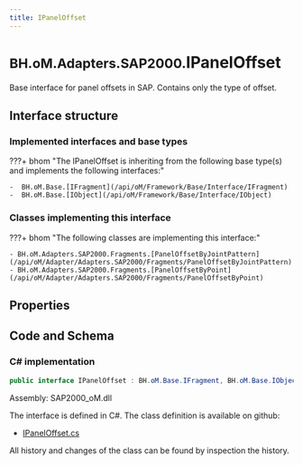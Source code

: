 ```yaml
---
title: IPanelOffset
---
```


# <small>BH.oM.Adapters.SAP2000.</small>**IPanelOffset**

Base interface for panel offsets in SAP. Contains only the type of offset.

## Interface structure

### Implemented interfaces and base types

???+ bhom "The IPanelOffset is inheriting from the following base type(s) and implements the following interfaces:"

    -  BH.oM.Base.[IFragment](/api/oM/Framework/Base/Interface/IFragment)
    -  BH.oM.Base.[IObject](/api/oM/Framework/Base/Interface/IObject)


### Classes implementing this interface

???+ bhom "The following classes are implementing this interface:"

    - BH.oM.Adapters.SAP2000.Fragments.[PanelOffsetByJointPattern](/api/oM/Adapter/Adapters.SAP2000/Fragments/PanelOffsetByJointPattern)
    - BH.oM.Adapters.SAP2000.Fragments.[PanelOffsetByPoint](/api/oM/Adapter/Adapters.SAP2000/Fragments/PanelOffsetByPoint)


## Properties

## Code and Schema

### C# implementation

``` C# title="C#"
public interface IPanelOffset : BH.oM.Base.IFragment, BH.oM.Base.IObject
```

Assembly: SAP2000_oM.dll

The interface is defined in C#. The class definition is available on github:

- [IPanelOffset.cs](https://github.com/BHoM/SAP2000_Toolkit/blob/develop/SAP2000_oM/Fragments\IPanelOffset.cs)

All history and changes of the class can be found by inspection the history.
